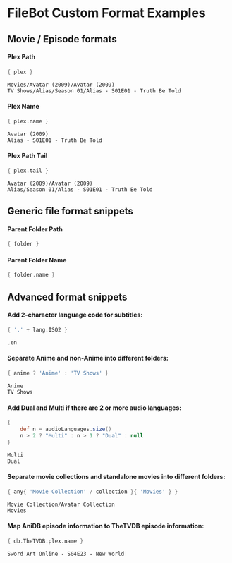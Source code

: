 # FileBot Custom Format Examples


## Movie / Episode formats


#### Plex Path
```groovy
{ plex }
```
```
Movies/Avatar (2009)/Avatar (2009)
TV Shows/Alias/Season 01/Alias - S01E01 - Truth Be Told
```

#### Plex Name
```groovy
{ plex.name }
```
```
Avatar (2009)
Alias - S01E01 - Truth Be Told
```

#### Plex Path Tail
```groovy
{ plex.tail }
```
```
Avatar (2009)/Avatar (2009)
Alias/Season 01/Alias - S01E01 - Truth Be Told
```


## Generic file format snippets


#### Parent Folder Path
```groovy
{ folder }
```

#### Parent Folder Name
```groovy
{ folder.name }
```


## Advanced format snippets


#### Add 2-character language code for subtitles:
```groovy
{ '.' + lang.ISO2 }
```
```
.en
```

#### Separate Anime and non-Anime into different folders:
```groovy
{ anime ? 'Anime' : 'TV Shows' }
```
```
Anime
TV Shows
```

#### Add Dual and Multi if there are 2 or more audio languages:
```groovy
{
	def n = audioLanguages.size()
	n > 2 ? "Multi" : n > 1 ? "Dual" : null
}
```
```
Multi
Dual
```

#### Separate movie collections and standalone movies into different folders:
```groovy
{ any{ 'Movie Collection' / collection }{ 'Movies' } }
```
```
Movie Collection/Avatar Collection
Movies
```

#### Map AniDB episode information to TheTVDB episode information:
```groovy
{ db.TheTVDB.plex.name }
```
```
Sword Art Online - S04E23 - New World
```
